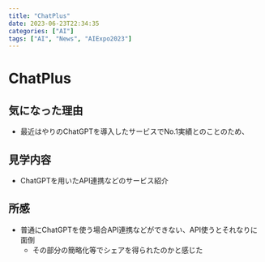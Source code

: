 ```yaml
---
title: "ChatPlus"
date: 2023-06-23T22:34:35
categories: ["AI"]
tags: ["AI", "News", "AIExpo2023"]
---
```

# ChatPlus

## 気になった理由

- 最近はやりのChatGPTを導入したサービスでNo.1実績とのことのため、

## 見学内容

- ChatGPTを用いたAPI連携などのサービス紹介

## 所感

- 普通にChatGPTを使う場合API連携などができない、API使うとそれなりに面倒
    - その部分の簡略化等でシェアを得られたのかと感じた